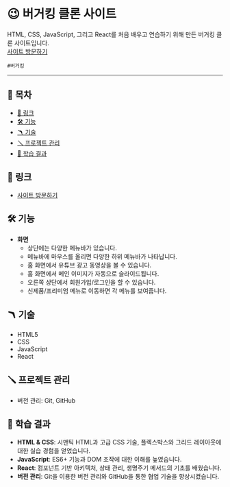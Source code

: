 # 😉 버거킹 클론 사이트

HTML, CSS, JavaScript, 그리고 React를 처음 배우고 연습하기 위해 만든 버거킹 클론 사이트입니다.  
[사이트 방문하기](https://burgerking-clone-kyuseok.netlify.app/)

`#버거킹`

---

## 📖 목차


- [🔗 링크](#-링크)
- [🛠 기능](#-기능)
- [🪃 기술](#-기술)
- [🪛 프로젝트 관리](#-프로젝트-관리)
- [📝 학습 결과](#-학습-결과)



## 🔗 링크

- [사이트 방문하기](https://burgerking-clone-kyuseok.netlify.app/)

## 🛠 기능

- **화면**
  - 상단에는 다양한 메뉴바가 있습니다.
  - 메뉴바에 마우스를 올리면 다양한 하위 메뉴바가 나타납니다.
  - 홈 화면에서 유튜브 광고 동영상을 볼 수 있습니다.
  - 홈 화면에서 메인 이미지가 자동으로 슬라이드됩니다.
  - 오른쪽 상단에서 회원가입/로그인을 할 수 있습니다.
  - 신제품/프리미엄 메뉴로 이동하면 각 메뉴를 보여줍니다.

## 🪃 기술

- HTML5
- CSS
- JavaScript
- React

## 🪛 프로젝트 관리

- 버전 관리: Git, GitHub

## 📝 학습 결과

- **HTML & CSS**: 시맨틱 HTML과 고급 CSS 기술, 플렉스박스와 그리드 레이아웃에 대한 실습 경험을 얻었습니다.
- **JavaScript**: ES6+ 기능과 DOM 조작에 대한 이해를 높였습니다.
- **React**: 컴포넌트 기반 아키텍처, 상태 관리, 생명주기 메서드의 기초를 배웠습니다.
- **버전 관리**: Git을 이용한 버전 관리와 GitHub을 통한 협업 기술을 향상시켰습니다.
